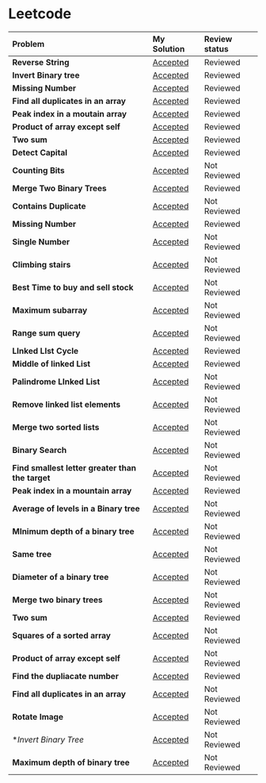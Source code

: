 # Leetcode
| Problem | My Solution | Review status |
| :-- | :-- | :-- |
| **Reverse String** | [Accepted](solutions/344.%20Reverse%20String.md) | Reviewed |
| **Invert Binary tree** | [Accepted](solutions/202.%20Happy%20Number.md) | Reviewed |
| **Missing Number** | [Accepted](solutions/202.%20Happy%20Number.md) | Reviewed |
| **Find all duplicates in an array** | [Accepted](solutions/202.%20Happy%20Number.md) | Reviewed |
| **Peak index in a moutain array** | [Accepted](solutions/202.%20Happy%20Number.md) | Reviewed |
| **Product of array except self** | [Accepted](solutions/202.%20Happy%20Number.md) | Reviewed |
| **Two sum** | [Accepted](solutions/202.%20Happy%20Number.md) | Reviewed |
| **Detect Capital** | [Accepted](solutions/202.%20Happy%20Number.md) | Reviewed |
| **Counting Bits** | [Accepted](solutions/202.%20Happy%20Number.md) | Not Reviewed |
| **Merge Two Binary Trees** | [Accepted](solutions/202.%20Happy%20Number.md) |  Reviewed |
| **Contains Duplicate** | [Accepted](solutions/202.%20Happy%20Number.md) | Not Reviewed |
| **Missing Number** | [Accepted](solutions/202.%20Happy%20Number.md) | Reviewed |
| **Single Number** | [Accepted](solutions/202.%20Happy%20Number.md) | Not Reviewed |
| **Climbing stairs** | [Accepted](solutions/202.%20Happy%20Number.md) | Not Reviewed |
| **Best Time to buy and sell stock** | [Accepted](solutions/202.%20Happy%20Number.md) | Not Reviewed |
| **Maximum subarray** | [Accepted](solutions/202.%20Happy%20Number.md) | Not Reviewed |
| **Range sum query** | [Accepted](solutions/202.%20Happy%20Number.md) | Not Reviewed |
| **LInked LIst Cycle** | [Accepted](solutions/202.%20Happy%20Number.md) | Reviewed |
| **Middle of linked List** | [Accepted](solutions/202.%20Happy%20Number.md) | Reviewed |
| **Palindrome LInked List** | [Accepted](solutions/202.%20Happy%20Number.md) | Not Reviewed |
| **Remove linked list elements** | [Accepted](solutions/202.%20Happy%20Number.md) | Not Reviewed |
| **Merge two sorted lists** | [Accepted](solutions/202.%20Happy%20Number.md) | Not Reviewed |
| **Binary Search** | [Accepted](solutions/202.%20Happy%20Number.md) | Not Reviewed |
| **Find smallest letter greater than the target** | [Accepted](solutions/202.%20Happy%20Number.md) | Not Reviewed |
| **Peak index in a mountain array** | [Accepted](solutions/202.%20Happy%20Number.md) | Reviewed |
| **Average of levels in a Binary tree** | [Accepted](solutions/202.%20Happy%20Number.md) | Not Reviewed |
| **MInimum depth of a binary tree** | [Accepted](solutions/202.%20Happy%20Number.md) | Not Reviewed |
| **Same tree** | [Accepted](solutions/202.%20Happy%20Number.md) | Not Reviewed |
| **Diameter of a binary tree** | [Accepted](solutions/202.%20Happy%20Number.md) | Not Reviewed |
| **Merge two binary trees** | [Accepted](solutions/202.%20Happy%20Number.md) | Not Reviewed |
| **Two sum** | [Accepted](solutions/202.%20Happy%20Number.md) | Reviewed |
| **Squares of a sorted array** | [Accepted](solutions/202.%20Happy%20Number.md) | Not Reviewed |
| **Product of array except self** | [Accepted](solutions/202.%20Happy%20Number.md) | Not Reviewed |
| **Find the dupliacate number** | [Accepted](solutions/202.%20Happy%20Number.md) | Reviewed |
| **Find all duplicates in an array** | [Accepted](solutions/202.%20Happy%20Number.md) | Not Reviewed |
| **Rotate Image** | [Accepted](solutions/202.%20Happy%20Number.md) | Not Reviewed |
| **Invert Binary Tree* | [Accepted](solutions/202.%20Happy%20Number.md) | Not Reviewed |
| **Maximum depth of binary tree** | [Accepted](solutions/202.%20Happy%20Number.md) | Not Reviewed |
